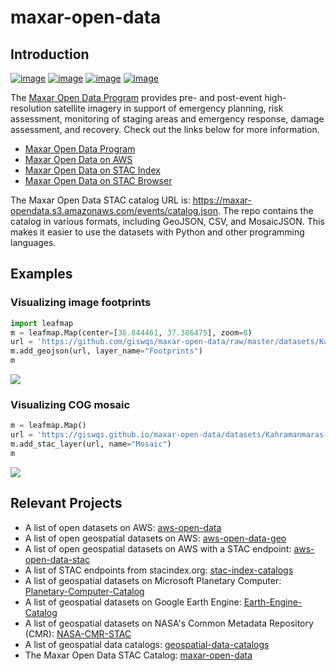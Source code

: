 # maxar-open-data

## Introduction

[![image](https://studiolab.sagemaker.aws/studiolab.svg)](https://studiolab.sagemaker.aws/import/github/giswqs/maxar-open-data/blob/master/examples/turkey_earthquake.ipynb)
[![image](https://img.shields.io/badge/Open-Planetary%20Computer-black?style=flat&logo=microsoft)](https://pccompute.westeurope.cloudapp.azure.com/compute/hub/user-redirect/git-pull?repo=https://github.com/giswqs/maxar-open-data&urlpath=lab/tree/maxar-open-data/examples/turkey_earthquake&branch=master)
[![image](https://colab.research.google.com/assets/colab-badge.svg)](https://colab.research.google.com/github/giswqs/maxar-open-data/blob/master/examples/turkey_earthquake.ipynb)
[![image](https://mybinder.org/badge_logo.svg)](https://mybinder.org/v2/gh/giswqs/maxar-open-data/master?urlpath=lab%2Ftree%2Fexamples)

The [Maxar Open Data Program](https://www.maxar.com/open-data) provides pre- and post-event high-resolution satellite imagery in support of emergency planning, risk assessment, monitoring of staging areas and emergency response, damage assessment, and recovery. Check out the links below for more information.

- [Maxar Open Data Program](https://www.maxar.com/open-data)
- [Maxar Open Data on AWS](https://registry.opendata.aws/maxar-open-data/)
- [Maxar Open Data on STAC Index](https://stacindex.org/catalogs/maxar-open-data-catalog-ard-format#/)
- [Maxar Open Data on STAC Browser](https://radiantearth.github.io/stac-browser/#/external/maxar-opendata.s3.amazonaws.com/events/catalog.json?.language=en)

The Maxar Open Data STAC catalog URL is: https://maxar-opendata.s3.amazonaws.com/events/catalog.json. The repo contains the catalog in various formats, including GeoJSON, CSV, and MosaicJSON. This makes it easier to use the datasets with Python and other programming languages.

## Examples

### Visualizing image footprints

```python
import leafmap
m = leafmap.Map(center=[36.844461, 37.386475], zoom=8)
url = 'https://github.com/giswqs/maxar-open-data/raw/master/datasets/Kahramanmaras-turkey-earthquake-23.geojson'
m.add_geojson(url, layer_name="Footprints")
m
```

![](https://i.imgur.com/MesGklq.gif)

### Visualizing COG mosaic

```python
m = leafmap.Map()
url = 'https://giswqs.github.io/maxar-open-data/datasets/Kahramanmaras-turkey-earthquake-23/1050050044DE7E00.json'
m.add_stac_layer(url, name="Mosaic")
m
```

![](https://i.imgur.com/AaglnPQ.gif)

## Relevant Projects

- A list of open datasets on AWS: [aws-open-data](https://github.com/giswqs/aws-open-data)
- A list of open geospatial datasets on AWS: [aws-open-data-geo](https://github.com/giswqs/aws-open-data-geo)
- A list of open geospatial datasets on AWS with a STAC endpoint: [aws-open-data-stac](https://github.com/giswqs/aws-open-data-stac)
- A list of STAC endpoints from stacindex.org: [stac-index-catalogs](https://github.com/giswqs/stac-index-catalogs)
- A list of geospatial datasets on Microsoft Planetary Computer: [Planetary-Computer-Catalog](https://github.com/giswqs/Planetary-Computer-Catalog)
- A list of geospatial datasets on Google Earth Engine: [Earth-Engine-Catalog](https://github.com/giswqs/Earth-Engine-Catalog)
- A list of geospatial datasets on NASA's Common Metadata Repository (CMR): [NASA-CMR-STAC](https://github.com/giswqs/NASA-CMR-STAC)
- A list of geospatial data catalogs: [geospatial-data-catalogs](https://github.com/giswqs/geospatial-data-catalogs)
- The Maxar Open Data STAC Catalog: [maxar-open-data](https://github.com/giswqs/maxar-open-data)
